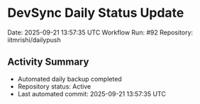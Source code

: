 # DevSync Daily Status Update
Date: 2025-09-21 13:57:35 UTC
Workflow Run: #92
Repository: iitmrishi/dailypush

## Activity Summary
- Automated daily backup completed
- Repository status: Active
- Last automated commit: 2025-09-21 13:57:35 UTC
